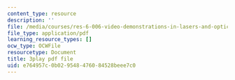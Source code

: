 ```yaml
---
content_type: resource
description: ''
file: /media/courses/res-6-006-video-demonstrations-in-lasers-and-optics-spring-2008/e764957c0b029548476084528beee7c0_mjwQTL6G8Fs.pdf
file_type: application/pdf
learning_resource_types: []
ocw_type: OCWFile
resourcetype: Document
title: 3play pdf file
uid: e764957c-0b02-9548-4760-84528beee7c0
---
```

